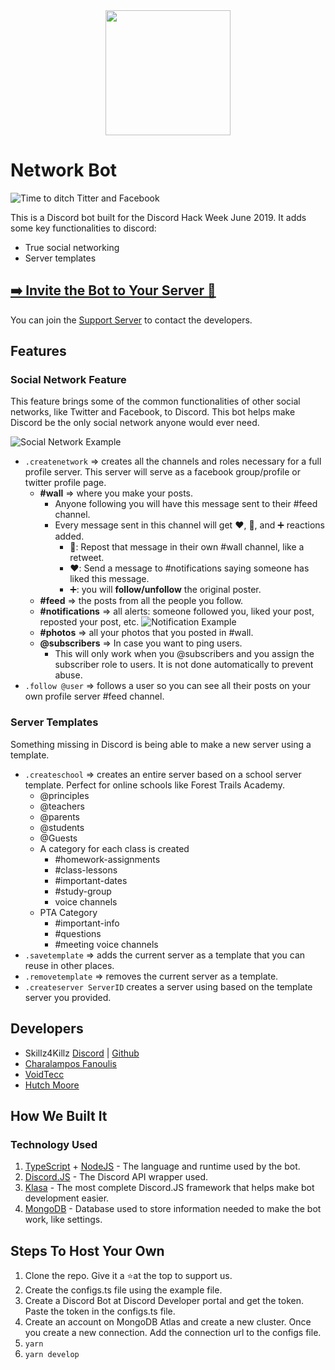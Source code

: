 <div style="text-align:center">
  <img src="https://cdn.discordapp.com/attachments/591623931664793612/594268158353866756/network-bot.png" width="200px" height="200px">
</div>

# Network Bot

![Time to ditch Titter and Facebook](https://i.imgur.com/iYXStzo.png)

This is a Discord bot built for the Discord Hack Week June 2019. It adds some key functionalities to discord:

- True social networking
- Server templates

## [➡️ Invite the Bot to Your Server 💌](https://discordapp.com/api/oauth2/authorize?client_id=591635332198301696&permissions=268512336&scope=bot)

You can join the [Support Server](https://discord.gg/wEkD2Dh) to contact the developers.

## Features

### Social Network Feature

This feature brings some of the common functionalities of other social networks, like Twitter and Facebook, to Discord. This bot helps make Discord be the only social network anyone would ever need.


![Social Network Example](https://i.imgur.com/XqujC86.png)

- `.createnetwork` => creates all the channels and roles necessary for a full profile server. This server will serve as a facebook group/profile or twitter profile page.
  - **#wall** => where you make your posts.
    - Anyone following you will have this message sent to their #feed channel.
    - Every message sent in this channel will get ❤️, 🔄, and ➕ reactions added.
      - 🔄: Repost that message in their own #wall channel, like a retweet.
      - ❤️: Send a message to #notifications saying someone has liked this message.
      - ➕: you will **follow/unfollow** the original poster.
  - **#feed** => the posts from all the people you follow.
  - **#notifications** => all alerts: someone followed you, liked your post, reposted your post, etc.
![Notification Example](https://i.imgur.com/nkuyvbM.png)
  - **#photos** => all your photos that you posted in #wall.
  - **@subscribers** => In case you want to ping users.
    - This will only work when you @subscribers and you assign the subscriber role to users. It is not done automatically to prevent abuse.
- `.follow @user` => follows a user so you can see all their posts on your own profile server #feed channel.

### Server Templates

Something missing in Discord is being able to make a new server using a template.

- `.createschool` => creates an entire server based on a school server template. Perfect for online schools like Forest Trails Academy.
  - @principles
  - @teachers
  - @parents
  - @students
  - @Guests
  - A category for each class is created
    - #homework-assignments
    - #class-lessons
    - #important-dates
    - #study-group
    - voice channels
  - PTA Category
    - #important-info
    - #questions
    - #meeting voice channels
- `.savetemplate` => adds the current server as a template that you can reuse in other places.
- `.removetemplate` => removes the current server as a template.
- `.createserver ServerID` creates a server using based on the template server you provided.

## Developers

- Skillz4Killz [Discord](https://discord.gg/rWMuMdk) | [Github](https://github.com/Skillz4Killz)
- [Charalampos Fanoulis](https://github.com/cfanoulis)
- [VoidTecc](https://github.com/VoidCodes)
- [Hutch Moore](https://github.com/tech6hutch)

## How We Built It

### Technology Used

1. [TypeScript](https://github.com/Microsoft/TypeScript) + [NodeJS](https://nodejs.org) - The language and runtime used by the bot.
2. [Discord.JS](https://discord.js.org) - The Discord API wrapper used.
3. [Klasa](https://klasa.js.org) - The most complete Discord.JS framework that helps make bot development easier.
4. [MongoDB](https://www.mongodb.com) - Database used to store information needed to make the bot work, like settings.


## Steps To Host Your Own

1. Clone the repo. Give it a ⭐️at the top to support us.
2. Create the configs.ts file using the example file.
3. Create a Discord Bot at Discord Developer portal and get the token. Paste the token in the configs.ts file.
4. Create an account on MongoDB Atlas and create a new cluster. Once you create a new connection. Add the connection url to the configs file.
5. `yarn`
6. `yarn develop`
